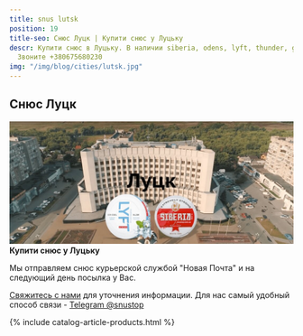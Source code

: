 ```yaml
---
title: snus lutsk
position: 19
title-seo: Снюс Луцк | Купити снюс у Луцьку
descr: Купити снюс в Луцьку. В наличии siberia, odens, lyft, thunder, general и другие.
  Звоните +380675680230
img: "/img/blog/cities/lutsk.jpg"
---
```


<section class="mb-4">
	<h1>Снюс Луцк</h1>
	<div class="row">
		<div class="col-md-7">
			<img class="img-fluid" src="/img/blog/cities/lutsk.jpg" alt="Купити снюс у Луцьку">
		</div>
		<div class="col-md-5">
			<strong>Купити снюс у Луцьку</strong>
			<p>Мы отправляем снюс курьерской службой "Новая Почта" и на следующий день посылка у Вас.</p>
			<p><a href="#contactModal" data-toggle="modal" data-target="#contactModal">Свяжитесь с нами</a> для уточнения информации. Для нас самый удобный способ связи - <a href="//t.me/snustop" target="_blank" title="Telegram"><i class="icon-telegram"></i>Telegram @snustop</a></p>
		</div>
	</div>
</section>

{% include catalog-article-products.html %}